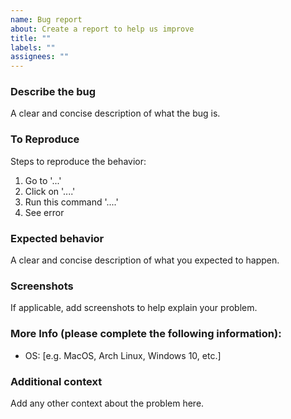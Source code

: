 ```yaml
---
name: Bug report
about: Create a report to help us improve
title: ""
labels: ""
assignees: ""
---
```


### Describe the bug

A clear and concise description of what the bug is.

### To Reproduce

Steps to reproduce the behavior:

1. Go to '...'
2. Click on '....'
3. Run this command '....'
4. See error

### Expected behavior

A clear and concise description of what you expected to happen.

### Screenshots

If applicable, add screenshots to help explain your problem.

### More Info (please complete the following information):

- OS: [e.g. MacOS, Arch Linux, Windows 10, etc.]

### Additional context

Add any other context about the problem here.
